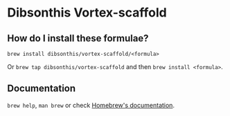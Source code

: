# Dibsonthis Vortex-scaffold

## How do I install these formulae?

`brew install dibsonthis/vortex-scaffold/<formula>`

Or `brew tap dibsonthis/vortex-scaffold` and then `brew install <formula>`.

## Documentation

`brew help`, `man brew` or check [Homebrew's documentation](https://docs.brew.sh).
